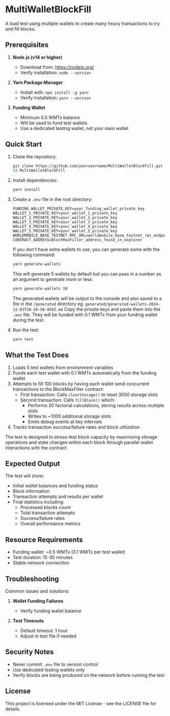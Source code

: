 # MultiWalletBlockFill

A load test using multiple wallets to create many heavy transactions to try and fill blocks.

## Prerequisites

1. **Node.js (v14 or higher)**

   - Download from: https://nodejs.org/
   - Verify installation: `node --version`

2. **Yarn Package Manager**

   - Install with: `npm install -g yarn`
   - Verify installation: `yarn --version`

3. **Funding Wallet**
   - Minimum 0.5 WMTx balance
   - Will be used to fund test wallets
   - Use a dedicated testing wallet, not your main wallet

## Quick Start

1. Clone the repository:

   ```bash
   git clone https://github.com/yourusername/MultiWalletBlockFill.git
   cd MultiWalletBlockFill
   ```

2. Install dependencies:

   ```bash
   yarn install
   ```

3. Create a `.env` file in the root directory:

   ```env
   FUNDING_WALLET_PRIVATE_KEY=your_funding_wallet_private_key
   WALLET_1_PRIVATE_KEY=your_wallet_1_private_key
   WALLET_2_PRIVATE_KEY=your_wallet_2_private_key
   WALLET_3_PRIVATE_KEY=your_wallet_3_private_key
   WALLET_4_PRIVATE_KEY=your_wallet_4_private_key
   WALLET_5_PRIVATE_KEY=your_wallet_5_private_key
   WORLDMOBILE_BASE_TESTNET_RPC_URL=worldmobile_base_testnet_rpc_endpoint
   CONTRACT_ADDRESS=BlockMaxFiller_address_found_in_explorer
   ```

   If you don't have extra wallets to use, you can generate some with the following command:

   ```bash
   yarn generate-wallets
   ```

   This will generate 5 wallets by default but you can pass in a number as an argument to generate more or less:

   ```bash
   yarn generate-wallets 10
   ```

   The generated wallets will be output to the console and also saved to a file in the `/generated` directory eg. `generated/generated-wallets-2024-12-03T20-26-50-959Z.md`
   Copy the private keys and paste them into the `.env` file. They will be funded with 0.1 WMTx from your funding wallet during the test.

4. Run the test:
   ```bash
   yarn test
   ```

## What the Test Does

1. Loads 5 test wallets from environment variables
2. Funds each test wallet with 0.1 WMTx automatically from the funding wallet
3. Attempts to fill 100 blocks by having each wallet send concurrent transactions to the BlockMaxFiller contract:
   - First transaction: Calls `clearStorage()` to reset 3000 storage slots
   - Second transaction: Calls `fillBlock()` which:
     - Performs 20 factorial calculations, storing results across multiple slots
     - Writes to ~1000 additional storage slots
     - Emits debug events at key intervals
4. Tracks transaction success/failure rates and block utilization

The test is designed to stress-test block capacity by maximizing storage operations and state changes within each block through parallel wallet interactions with the contract.

## Expected Output

The test will show:

- Initial wallet balances and funding status
- Block information
- Transaction attempts and results per wallet
- Final statistics including:
  - Processed blocks count
  - Total transaction attempts
  - Success/failure rates
  - Overall performance metrics

## Resource Requirements

- Funding wallet: ~0.5 WMTx (0.1 WMTx per test wallet)
- Test duration: 15-30 minutes
- Stable network connection

## Troubleshooting

Common issues and solutions:

1. **Wallet Funding Failures**

   - Verify funding wallet balance

2. **Test Timeouts**
   - Default timeout: 1 hour
   - Adjust in test file if needed

## Security Notes

- Never commit `.env` file to version control
- Use dedicated testing wallets only
- Verify blocks are being produced on the network before running the test

## License

This project is licensed under the MIT License - see the LICENSE file for details.
